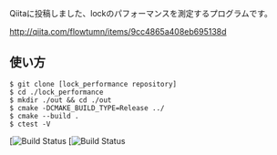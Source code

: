 Qiitaに投稿しました、lockのパフォーマンスを測定するプログラムです。

http://qiita.com/flowtumn/items/9cc4865a408eb695138d

## 使い方

```
$ git clone [lock_performance repository]
$ cd ./lock_performance
$ mkdir ./out && cd ./out
$ cmake -DCMAKE_BUILD_TYPE=Release ../
$ cmake --build .
$ ctest -V
```

[![Build Status](https://travis-ci.org/flowtumn/lock_performance.svg?branch=master) [![Build Status](https://travis-ci.org/flowtumn/lock_performance.svg?branch=develop)
